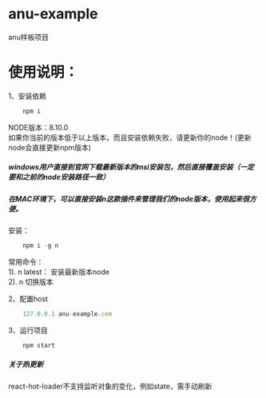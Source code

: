 # anu-example
anu样板项目

# 使用说明：

1、安装依赖
```js
    npm i 
```
NODE版本：8.10.0  
如果你当前的版本低于以上版本，而且安装依赖失败，请更新你的node！(更新node会直接更新npm版本)

##### windows用户直接到官网下载最新版本的msi安装包，然后直接覆盖安装（一定要和之前的node安装路径一致）

##### 在MAC环境下，可以直接安装n这款插件来管理我们的node版本，使用起来很方便。
安装：
```js
    npm i -g n
```

常用命令：  
1). n latest： 安装最新版本node  
2). n 切换版本  

2、配置host
```js
    127.0.0.1 anu-example.com
```

3、运行项目
```js
    npm start
```

##### 关于热更新
react-hot-loader不支持监听对象的变化，例如state，需手动刷新
